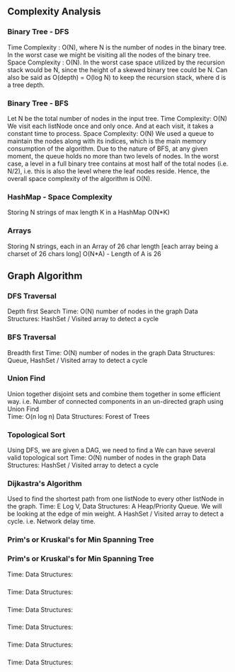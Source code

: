 ## Complexity Analysis

### Binary Tree - DFS
Time Complexity : O(N), where N is the number of nodes in the binary tree. In the worst case we might be visiting all the nodes of the binary tree.
Space Complexity : O(N). In the worst case space utilized by the recursion stack would be N, since the height of a skewed binary tree could be N. 
                   Can also be said as O(depth) = O(log N) to keep the recursion stack, where d is a tree depth.

### Binary Tree - BFS
Let N be the total number of nodes in the input tree.
Time Complexity: O(N)
We visit each listNode once and only once. And at each visit, it takes a constant time to process.
Space Complexity: O(N)
We used a queue to maintain the nodes along with its indices, which is the main memory consumption of the algorithm.
Due to the nature of BFS, at any given moment, the queue holds no more than two levels of nodes. In the worst case,
a level in a full binary tree contains at most half of the total nodes (i.e. N/2​), i.e. this is also the
level where the leaf nodes reside. Hence, the overall space complexity of the algorithm is O(N).
	
### HashMap - Space Complexity 
Storing N strings of max length K in a HashMap 
O(N*K)

### Arrays 
Storing N strings, each in an Array of 26 char length [each array being a charset of 26 chars long]
O(N*A) - Length of A is 26 


## Graph Algorithm

### DFS Traversal
Depth first Search
Time:  O(N) number of nodes in the graph
Data Structures: HashSet / Visited array to detect a cycle

### BFS Traversal
Breadth first
Time:  O(N) number of nodes in the graph
Data Structures: Queue, HashSet / Visited array to detect a cycle

### Union Find
Union together disjoint sets and combine them together in some efficient way.
i.e. Number of connected components in an un-directed graph using Union Find  
Time: O(n log n)
Data Structures: Forest of Trees

### Topological Sort
Using DFS, we are given a DAG, we need to find a 
We can have several valid topological sort
Time:  O(N) number of nodes in the graph
Data Structures: HashSet / Visited array to detect a cycle

### Dijkastra's Algorithm
Used to find the shortest path from one listNode to every other listNode in the graph.
Time:  E Log V, 
Data Structures: 
A Heap/Priority Queue. We will be looking at the edge of min weight. 
A HashSet / Visited array to detect a cycle.
i.e. Network delay time.

### Prim's or Kruskal's for Min Spanning Tree
### Prim's or Kruskal's for Min Spanning Tree 
Time: 
Data Structures:


### 
Time: 
Data Structures:

### 
Time: 
Data Structures:

### 
Time: 
Data Structures:

### 
Time: 
Data Structures:

### 
Time: 
Data Structures:

